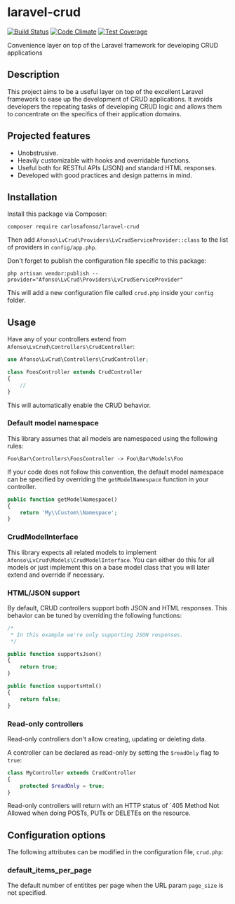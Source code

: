 # laravel-crud
[![Build Status](https://travis-ci.org/carlosafonso/laravel-crud.svg?branch=master)](https://travis-ci.org/carlosafonso/laravel-crud)
[![Code Climate](https://codeclimate.com/github/carlosafonso/laravel-crud/badges/gpa.svg)](https://codeclimate.com/github/carlosafonso/laravel-crud)
[![Test Coverage](https://codeclimate.com/github/carlosafonso/laravel-crud/badges/coverage.svg)](https://codeclimate.com/github/carlosafonso/laravel-crud/coverage)

Convenience layer on top of the Laravel framework for developing CRUD applications

## Description
This project aims to be a useful layer on top of the excellent Laravel framework to ease up the development of CRUD applications. It avoids developers the repeating tasks of developing CRUD logic and allows them to concentrate on the specifics of their application domains.

## Projected features
* Unobstrusive.
* Heavily customizable with hooks and overridable functions.
* Useful both for RESTful APIs (JSON) and standard HTML responses.
* Developed with good practices and design patterns in mind.

## Installation
Install this package via Composer:

```
composer require carlosafonso/laravel-crud
```

Then add `Afonso\LvCrud\Providers\LvCrudServiceProvider::class` to the list of providers in `config/app.php`.

Don't forget to publish the configuration file specific to this package:

```
php artisan vendor:publish --provider="Afonso\LvCrud\Providers\LvCrudServiceProvider"
```

This will add a new configuration file called `crud.php` inside your `config` folder.

## Usage
Have any of your controllers extend from `Afonso\LvCrud\Controllers\CrudController`:

```php
use Afonso\LvCrud\Controllers\CrudController;

class FoosController extends CrudController
{
    //
}
```

This will automatically enable the CRUD behavior.

### Default model namespace
This library assumes that all models are namespaced using the following rules:

```
Foo\Bar\Controllers\FoosController -> Foo\Bar\Models\Foo
```

If your code does not follow this convention, the default model namespace can be specified by overriding the `getModelNamespace` function in your controller.

```php
public function getModelNamespace()
{
    return 'My\\Custom\\Namespace';
}
```

### CrudModelInterface
This library expects all related models to implement `Afonso\LvCrud\Models\CrudModelInterface`. You can either do this for all models or just implement this on a base model class that you will later extend and override if necessary.

### HTML/JSON support
By default, CRUD controllers support both JSON and HTML responses. This behavior can be tuned by overriding the following functions:

```php
/*
 * In this example we're only supporting JSON responses.
 */

public function supportsJson()
{
    return true;
}

public function supportsHtml()
{
    return false;
}
```

### Read-only controllers
Read-only controllers don't allow creating, updating or deleting data.

A controller can be declared as read-only by setting the `$readOnly` flag to `true`:

```php
class MyController extends CrudController
{
    protected $readOnly = true;
}
```

Read-only controllers will return with an HTTP status of `405 Method Not Allowed when doing POSTs, PUTs or DELETEs on the resource.

## Configuration options
The following attributes can be modified in the configuration file, `crud.php`:

### default_items_per_page
The default number of entitites per page when the URL param `page_size` is not specified.
